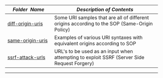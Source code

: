 |&nbsp;&nbsp;&nbsp;&nbsp;_Folder&nbsp;&nbsp;Name_&nbsp;&nbsp;&nbsp;&nbsp;| _Description of Contents_
|:----------------|--------------------------------------------------------------------------------------------------------------------------------------------------------
| [diff-origin-uris](diff-origin-uris.txt) | Some URI samples that are all of different origins according to the SOP (Same-Origin Policy)
| [same-origin-uris](same-origin-uris.txt) | Examples of various URI syntaxes with equivalent origins according to SOP 
| [ssrf-attack-urls](ssrf-attack-urls.txt) | URL's to be used as an input when attempting to exploit SSRF (Server Side Request Forgery) 

* * *

